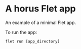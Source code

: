 # A horus Flet app

An example of a minimal Flet app.

To run the app:

```
flet run [app_directory]
```